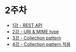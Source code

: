 # 2주차

* [1강 - REST API](2wk1st.md)
* [2강 - URI & MIME type](2wk2nd.md)
* [3강 - Collection pattern](2wk3rd.md)
* [4강 - Collection pattern 적용](2wk4th.md)

